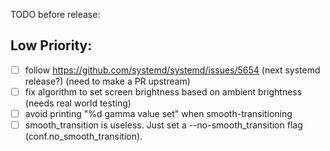 TODO before release:

## Low Priority:
- [ ] follow https://github.com/systemd/systemd/issues/5654 (next systemd release?) (need to make a PR upstream)
- [ ] fix algorithm to set screen brightness based on ambient brightness (needs real world testing)
- [ ] avoid printing "%d gamma value set" when smooth-transitioning
- [ ] smooth_transition is useless. Just set a --no-smooth_transition flag (conf.no_smooth_transition).
